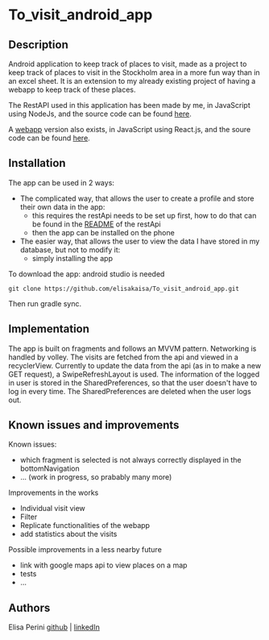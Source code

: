# To_visit_android_app

## Description

Android application to keep track of places to visit, made as a project to keep track of places to visit in the Stockholm area in a more fun way than in an excel sheet.
It is an extension to my already existing project of having a webapp to keep track of these places.

The RestAPI used in this application has been made by me, in JavaScript using NodeJs, and the source code can be found [here](https://github.com/elisakaisa/ToVisitWebApp).

A [webapp](https://pacific-spire-62523.herokuapp.com/) version also exists, in JavaScript using React.js, and the soure code can be found [here](https://github.com/elisakaisa/ToVisitWebApp_clientSide).

## Installation

The app can be used in 2 ways:

- The complicated way, that allows the user to create a profile and store their own data in the app: 
  - this requires the restApi needs to be set up first, how to do that can be found in the [README](https://github.com/elisakaisa/ToVisitWebApp#tovisitwebapp) of the restApi
  - then the app can be installed on the phone
- The easier way, that allows the user to view the data I have stored in my database, but not to modify it:
  - simply installing the app

To download the app: android studio is needed

    git clone https://github.com/elisakaisa/To_visit_android_app.git

Then run gradle sync.

## Implementation

The app is built on fragments and follows an MVVM pattern. Networking is handled by volley. 
The visits are fetched from the api and viewed in a recyclerView. 
Currently to update the data from the api (as in to make a new GET request), a SwipeRefreshLayout is used.
The information of the logged in user is stored in the SharedPreferences, so that the user doesn't have to log in every time.
The SharedPreferences are deleted when the user logs out.

## Known issues and improvements

Known issues:

- which fragment is selected is not always correctly displayed in the bottomNavigation
- ... (work in progress, so prabably many more)

Improvements in the works

- Individual visit view
- Filter
- Replicate functionalities of the webapp
- add statistics about the visits

Possible improvements in a less nearby future

- link with google maps api to view places on a map
- tests
- ...

## Authors

Elisa Perini [github](https://github.com/elisakaisa) | [linkedIn](https://www.linkedin.com/in/elisa-perini-2759ba227/)

